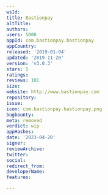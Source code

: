 ```yaml
---
wsId: 
title: Bastionpay
altTitle: 
authors: 
users: 5000
appId: com.bastionpay.bastionpay
appCountry: 
released: '2019-01-04'
updated: '2019-11-20'
version: 'v3.0.3'
stars: 5
ratings: 
reviews: 101
size: 
website: http://www.bastionpay.com
repository: 
issue: 
icon: com.bastionpay.bastionpay.png
bugbounty: 
meta: removed
verdict: wip
appHashes: 
date: '2023-04-20'
signer: 
reviewArchive: 
twitter: 
social: 
redirect_from: 
developerName: 
features: 

---
```


